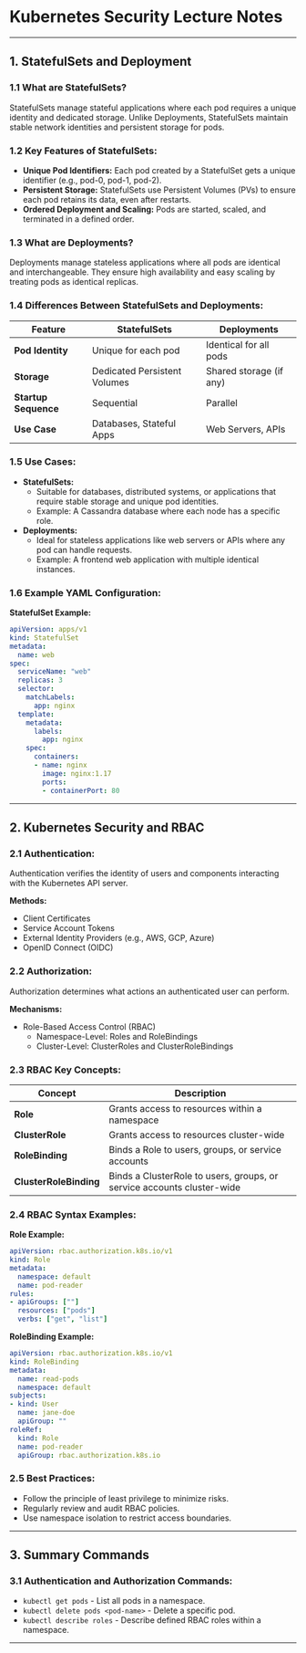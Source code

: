 # Kubernetes Security Lecture Notes

---



## **1. StatefulSets and Deployment**


### **1.1 What are StatefulSets?**
StatefulSets manage stateful applications where each pod requires a unique identity and dedicated storage. Unlike Deployments, StatefulSets maintain stable network identities and persistent storage for pods.

### **1.2 Key Features of StatefulSets:**
- **Unique Pod Identifiers:** Each pod created by a StatefulSet gets a unique identifier (e.g., pod-0, pod-1, pod-2).
- **Persistent Storage:** StatefulSets use Persistent Volumes (PVs) to ensure each pod retains its data, even after restarts.
- **Ordered Deployment and Scaling:** Pods are started, scaled, and terminated in a defined order.

### **1.3 What are Deployments?**
Deployments manage stateless applications where all pods are identical and interchangeable. They ensure high availability and easy scaling by treating pods as identical replicas.

### **1.4 Differences Between StatefulSets and Deployments:**
| Feature               | StatefulSets                  | Deployments             |
|-----------------------|--------------------------------|-------------------------|
| **Pod Identity**      | Unique for each pod           | Identical for all pods  |
| **Storage**           | Dedicated Persistent Volumes   | Shared storage (if any) |
| **Startup Sequence**  | Sequential                    | Parallel                |
| **Use Case**          | Databases, Stateful Apps       | Web Servers, APIs       |

### **1.5 Use Cases:**
- **StatefulSets:**
  - Suitable for databases, distributed systems, or applications that require stable storage and unique pod identities.
  - Example: A Cassandra database where each node has a specific role.
- **Deployments:**
  - Ideal for stateless applications like web servers or APIs where any pod can handle requests.
  - Example: A frontend web application with multiple identical instances.

### **1.6 Example YAML Configuration:**
**StatefulSet Example:**
```yaml
apiVersion: apps/v1
kind: StatefulSet
metadata:
  name: web
spec:
  serviceName: "web"
  replicas: 3
  selector:
    matchLabels:
      app: nginx
  template:
    metadata:
      labels:
        app: nginx
    spec:
      containers:
      - name: nginx
        image: nginx:1.17
        ports:
        - containerPort: 80
```

---



## **2. Kubernetes Security and RBAC**


### **2.1 Authentication:**
Authentication verifies the identity of users and components interacting with the Kubernetes API server.

**Methods:**
- Client Certificates
- Service Account Tokens
- External Identity Providers (e.g., AWS, GCP, Azure)
- OpenID Connect (OIDC)

### **2.2 Authorization:**
Authorization determines what actions an authenticated user can perform.

**Mechanisms:**
- Role-Based Access Control (RBAC)
  - Namespace-Level: Roles and RoleBindings
  - Cluster-Level: ClusterRoles and ClusterRoleBindings

### **2.3 RBAC Key Concepts:**
| Concept          | Description                                             |
|------------------|---------------------------------------------------------|
| **Role**         | Grants access to resources within a namespace           |
| **ClusterRole**  | Grants access to resources cluster-wide                 |
| **RoleBinding**  | Binds a Role to users, groups, or service accounts      |
| **ClusterRoleBinding** | Binds a ClusterRole to users, groups, or service accounts cluster-wide |

### **2.4 RBAC Syntax Examples:**
**Role Example:**
```yaml
apiVersion: rbac.authorization.k8s.io/v1
kind: Role
metadata:
  namespace: default
  name: pod-reader
rules:
- apiGroups: [""]
  resources: ["pods"]
  verbs: ["get", "list"]
```

**RoleBinding Example:**
```yaml
apiVersion: rbac.authorization.k8s.io/v1
kind: RoleBinding
metadata:
  name: read-pods
  namespace: default
subjects:
- kind: User
  name: jane-doe
  apiGroup: ""
roleRef:
  kind: Role
  name: pod-reader
  apiGroup: rbac.authorization.k8s.io
```

### **2.5 Best Practices:**
- Follow the principle of least privilege to minimize risks.
- Regularly review and audit RBAC policies.
- Use namespace isolation to restrict access boundaries.

---

## **3. Summary Commands**


### **3.1 Authentication and Authorization Commands:**
- `kubectl get pods` - List all pods in a namespace.
- `kubectl delete pods <pod-name>` - Delete a specific pod.
- `kubectl describe roles` - Describe defined RBAC roles within a namespace.

---

